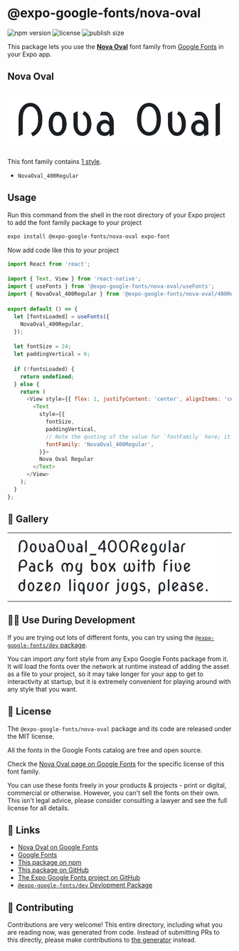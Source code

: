 # @expo-google-fonts/nova-oval

![npm version](https://flat.badgen.net/npm/v/@expo-google-fonts/nova-oval)
![license](https://flat.badgen.net/github/license/expo/google-fonts)
![publish size](https://flat.badgen.net/packagephobia/install/@expo-google-fonts/nova-oval)

This package lets you use the [**Nova Oval**](https://fonts.google.com/specimen/Nova+Oval) font family from [Google Fonts](https://fonts.google.com/) in your Expo app.

## Nova Oval

![Nova Oval](./font-family.png)

This font family contains [1 style](#-gallery).

- `NovaOval_400Regular`

## Usage

Run this command from the shell in the root directory of your Expo project to add the font family package to your project
```sh
expo install @expo-google-fonts/nova-oval expo-font
```

Now add code like this to your project
```js
import React from 'react';

import { Text, View } from 'react-native';
import { useFonts } from '@expo-google-fonts/nova-oval/useFonts';
import { NovaOval_400Regular } from '@expo-google-fonts/nova-oval/400Regular';

export default () => {
  let [fontsLoaded] = useFonts({
    NovaOval_400Regular,
  });

  let fontSize = 24;
  let paddingVertical = 6;

  if (!fontsLoaded) {
    return undefined;
  } else {
    return (
      <View style={{ flex: 1, justifyContent: 'center', alignItems: 'center' }}>
        <Text
          style={{
            fontSize,
            paddingVertical,
            // Note the quoting of the value for `fontFamily` here; it expects a string!
            fontFamily: 'NovaOval_400Regular',
          }}>
          Nova Oval Regular
        </Text>
      </View>
    );
  }
};

```

## 🔡 Gallery


||||
|-|-|-|
|![NovaOval_400Regular](.//400Regular/NovaOval_400Regular.ttf.png)||||


## 👩‍💻 Use During Development

If you are trying out lots of different fonts, you can try using the [`@expo-google-fonts/dev` package](https://github.com/freeboub/google-fonts/tree/master/font-packages/dev#readme).

You can import *any* font style from any Expo Google Fonts package from it. It will load the fonts
over the network at runtime instead of adding the asset as a file to your project, so it may take longer
for your app to get to interactivity at startup, but it is extremely convenient
for playing around with any style that you want.

## 📖 License

The `@expo-google-fonts/nova-oval` package and its code are released under the MIT license.

All the fonts in the Google Fonts catalog are free and open source.

Check the [Nova Oval page on Google Fonts](https://fonts.google.com/specimen/Nova+Oval) for the specific license of this font family.

You can use these fonts freely in your products & projects - print or digital, commercial or otherwise. However, you can't sell the fonts on their own. This isn't legal advice, please consider consulting a lawyer and see the full license for all details.

## 🔗 Links

- [Nova Oval on Google Fonts](https://fonts.google.com/specimen/Nova+Oval)
- [Google Fonts](https://fonts.google.com/)
- [This package on npm](https://www.npmjs.com/package/@expo-google-fonts/nova-oval)
- [This package on GitHub](https://github.com/freeboub/google-fonts/tree/master/font-packages/nova-oval)
- [The Expo Google Fonts project on GitHub](https://github.com/freeboub/google-fonts)
- [`@expo-google-fonts/dev` Devlopment Package](https://github.com/freeboub/google-fonts/tree/master/font-packages/dev)

## 🤝 Contributing

Contributions are very welcome! This entire directory, including what you are reading now, was generated from code. Instead of submitting PRs to this directly, please make contributions to [the generator](https://github.com/freeboub/google-fonts/tree/master/packages/generator) instead.
